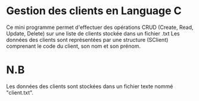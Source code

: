 # Gestion des clients en Language C
Ce mini programme permet d'effectuer des opérations CRUD (Create, Read, Update, Delete) sur une liste de clients stockée dans un fichier .txt Les données des clients sont représentées par une structure (SClient) comprenant le code du client, son nom et son prénom.

# N.B

Les données des clients sont stockées dans un fichier texte nommé "client.txt".
